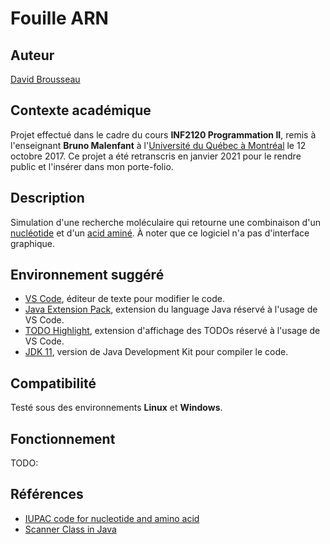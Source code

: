 # Fouille ARN
## Auteur
[David Brousseau](mailto:dbrsseau@gmail.com)

## Contexte académique
Projet effectué dans le cadre du cours **INF2120 Programmation II**, remis à l'enseignant **Bruno Malenfant** à l'[Université du Québec à Montréal](https://etudier.uqam.ca/) le 12 octobre 2017. Ce projet a été retranscris en janvier 2021 pour le rendre public et l'insérer dans mon porte-folio.

## Description
Simulation d'une recherche moléculaire qui retourne une combinaison d'un [nucléotide](https://fr.wikipedia.org/wiki/Nucl%C3%A9otide) et d'un [acid aminé](https://fr.wikipedia.org/wiki/Acide_amin%C3%A9). À noter que ce logiciel n'a pas d'interface graphique.

## Environnement suggéré
- [VS Code](https://code.visualstudio.com/), éditeur de texte pour modifier le code.
- [Java Extension Pack](https://marketplace.visualstudio.com/items?itemName=vscjava.vscode-java-pack), extension du language Java réservé à l'usage de VS Code.
- [TODO Highlight](https://marketplace.visualstudio.com/items?itemName=wayou.vscode-todo-highlight), extension d'affichage des TODOs réservé à l'usage de VS Code.
- [JDK 11](https://openjdk.java.net/projects/jdk/11/), version de Java Development Kit pour compiler le code.

## Compatibilité
Testé sous des environnements **Linux** et **Windows**.

## Fonctionnement
TODO:

## Références
- [IUPAC code for nucleotide and amino acid](https://www.bioinformatics.org/sms/iupac.html)
- [Scanner Class in Java](https://www.geeksforgeeks.org/scanner-class-in-java/)
